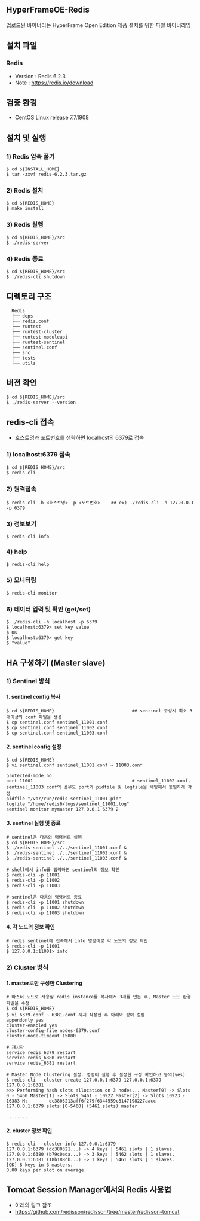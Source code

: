 ## HyperFrameOE-Redis

업로드된 바이너리는 HyperFrame Open Edition 제품 설치를 위한 파일 바이너리임

## 설치 파일

### Redis

* Version : Redis 6.2.3
* Note : https://redis.io/download

## 검증 환경

* CentOS Linux release 7.7.1908

## 설치 및 실행

### 1) Redis 압축 풀기

    $ cd ${INSTALL_HOME}
    $ tar -zxvf redis-6.2.3.tar.gz

### 2) Redis 설치

    $ cd ${REDIS_HOME}
    $ make install

### 3) Redis 실행

    $ cd ${REDIS_HOME}/src
    $ ./redis-server
    
### 4) Redis 종료

    $ cd ${REDIS_HOME}/src
    $ ./redis-cli shutdown

## 디렉토리 구조

      Redis
      ├── deps
      ├── redis.conf 
      ├── runtest            
      ├── runtest-cluster            
      ├── runtest-moduleapi
      ├── runtest-sentinel       
      ├── sentinel.conf
      ├── src
      ├── tests
      └── utils       

## 버전 확인

    $ cd ${REDIS_HOME}/src
    $ ./redis-server --version
    
## redis-cli 접속

* 호스트명과 포트번호를 생략하면 localhost의 6379로 접속

### 1) localhost:6379 접속
    $ cd ${REDIS_HOME}/src
    $ redis-cli
    
### 2) 원격접속
    $ redis-cli -h <호스트명> -p <포트번호>    ## ex) ./redis-cli -h 127.0.0.1 -p 6379

### 3) 정보보기
    $ redis-cli info
    
### 4) help
    $ redis-cli help

### 5) 모니터링
    $ redis-cli monitor
    
### 6) 데이터 입력 및 확인 (get/set)
    $ ./redis-cli -h localhost -p 6379  
    $ localhost:6379> set key value
    $ OK
    $ localhost:6379> get key
    $ "value"

## HA 구성하기 (Master slave)

### 1) Sentinel 방식

#### 1. sentinel config 복사

    $ cd ${REDIS_HOME}                             ## sentinel 구성시 최소 3개이상의 conf 파일을 생성
    $ cp sentinel.conf sentinel_11001.conf
    $ cp sentinel.conf sentinel_11002.conf
    $ cp sentinel.conf sentinel_11003.conf
    
#### 2. sentinel config 설정

    $ cd ${REDIS_HOME} 
    $ vi sentinel.conf sentinel_11001.conf ~ 11003.conf 

    protected-mode no
    port 11001                                     # sentinel_11002.conf, sentinel_11003.conf의 경우도 port와 pidfile 및 logfile을 세팅해서 동일하게 작성
    pidfile "/var/run/redis-sentinel_11001.pid"
    logfile "/home/redis6/logs/sentinel_11001.log"
    sentinel monitor mymaster 127.0.0.1 6379 2

    

#### 3. sentinel 실행 및 종료

    # sentinel은 다음의 명령어로 실행
    $ cd ${REDIS_HOME}/src
    $ ./redis-sentinel ./../sentinel_11001.conf &   
    $ ./redis-sentinel ./../sentinel_11002.conf &
    $ ./redis-sentinel ./../sentinel_11003.conf &

    # shell에서 info를 입력하면 sentinel의 정보 확인
    $ redis-cli -p 11001
    $ redis-cli -p 11002
    $ redis-cli -p 11003
    
    # sentinel은 다음의 명령어로 종료
    $ redis-cli -p 11001 shutdown
    $ redis-cli -p 11002 shutdown
    $ redis-cli -p 11003 shutdown


#### 4. 각 노드의 정보 확인

    # redis sentinel에 접속해서 info 명령어로 각 노드의 정보 확인
    $ redis-cli -p 11001
    $ 127.0.0.1:11001> info    
    
### 2) Cluster 방식    
    
#### 1. master로만 구성한 Clustering

    # 마스터 노드로 사용할 redis instance를 복사해서 3개를 만든 후, Master 노드 환경 파일을 수정
    $ cd ${REDIS_HOME}
    $ vi 6379.conf ~ 6381.conf 까지 작성한 후 아래와 같이 설정
    appendonly yes 
    cluster-enabled yes 
    cluster-config-file nodes-6379.conf 
    cluster-node-timeout 15000 

    # 재시작 
    service redis_6379 restart 
    service redis_6380 restart 
    service redis_6381 restart

    # Master Node Clustering 설정. 명령어 실행 후 설정한 구성 확인하고 동의(yes)
    $ redis-cli --cluster create 127.0.0.1:6379 127.0.0.1:6379 127.0.0.1:6381
    >>> Performing hash slots allocation on 3 nodes... Master[0] -> Slots 0 - 5460 Master[1] -> Slots 5461 - 10922 Master[2] -> Slots 10923 - 16383 M:        dc3803213aff6f279f6344559c8147198227aacc 127.0.0.1:6379 slots:[0-5460] (5461 slots) master

     .......
     
#### 2. cluster 정보 확인

    $ redis-cli --cluster info 127.0.0.1:6379
    127.0.0.1:6379 (dc380321...) -> 4 keys | 5461 slots | 1 slaves. 
    127.0.0.1:6380 (b79c0eda...) -> 3 keys | 5462 slots | 1 slaves. 
    127.0.0.1:6381 (18b188cb...) -> 1 keys | 5461 slots | 1 slaves. 
    [OK] 8 keys in 3 masters. 
    0.00 keys per slot on average.
    

## Tomcat Session Manager에서의 Redis 사용법

* 아래의 링크 참조
* https://github.com/redisson/redisson/tree/master/redisson-tomcat 
